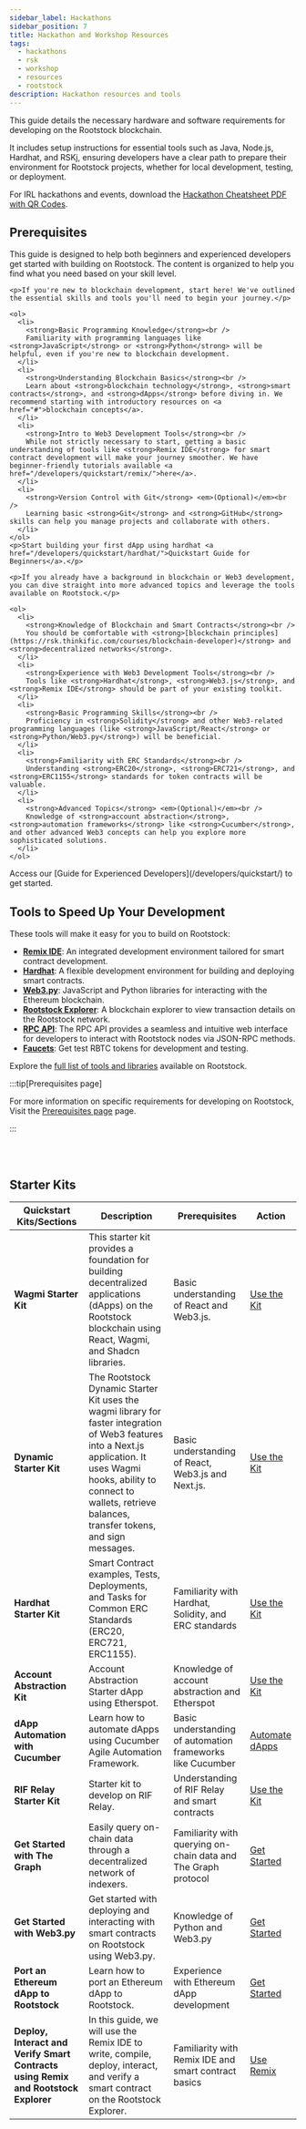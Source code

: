 ```yaml
---
sidebar_label: Hackathons
sidebar_position: 7
title: Hackathon and Workshop Resources
tags:
  - hackathons
  - rsk
  - workshop
  - resources
  - rootstock
description: Hackathon resources and tools
---
```


This guide details the necessary hardware and software requirements for developing on the Rootstock blockchain.

It includes setup instructions for essential tools such as Java, Node.js, Hardhat, and RSKj, ensuring developers have a clear path to prepare their environment for Rootstock projects, whether for local development, testing, or deployment.

For IRL hackathons and events, download the [Hackathon Cheatsheet PDF with QR Codes](/rootstock-cheatsheet.pdf).

## Prerequisites

This guide is designed to help both beginners and experienced developers get started with building on Rootstock. The content is organized to help you find what you need based on your skill level.

<Tabs>
  <TabItem value="beginners" label="Beginners" default>

```
<p>If you're new to blockchain development, start here! We've outlined the essential skills and tools you'll need to begin your journey.</p>

<ol>
  <li>
    <strong>Basic Programming Knowledge</strong><br />
    Familiarity with programming languages like <strong>JavaScript</strong> or <strong>Python</strong> will be helpful, even if you're new to blockchain development.
  </li>
  <li>
    <strong>Understanding Blockchain Basics</strong><br />
    Learn about <strong>blockchain technology</strong>, <strong>smart contracts</strong>, and <strong>dApps</strong> before diving in. We recommend starting with introductory resources on <a href="#">blockchain concepts</a>.
  </li>
  <li>
    <strong>Intro to Web3 Development Tools</strong><br />
    While not strictly necessary to start, getting a basic understanding of tools like <strong>Remix IDE</strong> for smart contract development will make your journey smoother. We have beginner-friendly tutorials available <a href="/developers/quickstart/remix/">here</a>.
  </li>
  <li>
    <strong>Version Control with Git</strong> <em>(Optional)</em><br />
    Learning basic <strong>Git</strong> and <strong>GitHub</strong> skills can help you manage projects and collaborate with others.
  </li>
</ol>
<p>Start building your first dApp using hardhat <a href="/developers/quickstart/hardhat/">Quickstart Guide for Beginners</a>.</p>
```

  </TabItem>

  <TabItem value="experienced" label="Experienced Developers">

```
<p>If you already have a background in blockchain or Web3 development, you can dive straight into more advanced topics and leverage the tools available on Rootstock.</p>

<ol>
  <li>
    <strong>Knowledge of Blockchain and Smart Contracts</strong><br />
    You should be comfortable with <strong>[blockchain principles](https://rsk.thinkific.com/courses/blockchain-developer)</strong> and <strong>decentralized networks</strong>.
  </li>
  <li>
    <strong>Experience with Web3 Development Tools</strong><br />
    Tools like <strong>Hardhat</strong>, <strong>Web3.js</strong>, and <strong>Remix IDE</strong> should be part of your existing toolkit.
  </li>
  <li>
    <strong>Basic Programming Skills</strong><br />
    Proficiency in <strong>Solidity</strong> and other Web3-related programming languages (like <strong>JavaScript/React</strong> or <strong>Python/Web3.py</strong>) will be beneficial.
  </li>
  <li>
    <strong>Familiarity with ERC Standards</strong><br />
    Understanding <strong>ERC20</strong>, <strong>ERC721</strong>, and <strong>ERC1155</strong> standards for token contracts will be valuable.
  </li>
  <li>
    <strong>Advanced Topics</strong> <em>(Optional)</em><br />
    Knowledge of <strong>account abstraction</strong>, <strong>automation frameworks</strong> like <strong>Cucumber</strong>, and other advanced Web3 concepts can help you explore more sophisticated solutions.
  </li>
</ol>
```

 <p>Access our [Guide for Experienced Developers](/developers/quickstart/) to get started.</p>
  </TabItem>
</Tabs>

## Tools to Speed Up Your Development

These tools will make it easy for you to build on Rootstock:

- **[Remix IDE](/developers/quickstart/remix/)**: An integrated development environment tailored for smart contract development.
- **[Hardhat](/developers/quickstart/hardhat/)**: A flexible development environment for building and deploying smart contracts.
- **[Web3.py](/developers/quickstart/web3-python/)**: JavaScript and Python libraries for interacting with the Ethereum blockchain.
- **[Rootstock Explorer](https://explorer.testnet.rootstock.io/)**: A blockchain explorer to view transaction details on the Rootstock network.
- **[RPC API](/developers/rpc-api/)**: The RPC API provides a seamless and intuitive web interface for developers to interact with Rootstock nodes via JSON-RPC methods.
- **[Faucets](/dev-tools/additional-tools/#faucets)**: Get test RBTC tokens for development and testing.

Explore the [full list of tools and libraries](/dev-tools/) available on Rootstock.

:::tip[Prerequisites page]

For more information on specific requirements for developing on Rootstock, Visit the [Prerequisites page](/developers/requirements/) page.

:::

<Card
title="Rootstock Hackathon Cheatsheet"
description="The Rootstock Hackathon Cheatsheet is a concise reference guide for developers aiming to deploy decentralized applications (dApps) on the Rootstock network."
link="https://cheatography.com/devrelrootstock/cheat-sheets/rootstock-dev/"
/>

<br></br>

## Starter Kits

| Quickstart Kits/Sections                                                           | Description                                                                                                                                                                                                                                                                             | Prerequisites                                                                                      | Action                                                           |
| ---------------------------------------------------------------------------------- | --------------------------------------------------------------------------------------------------------------------------------------------------------------------------------------------------------------------------------------------------------------------------------------- | -------------------------------------------------------------------------------------------------- | ---------------------------------------------------------------- |
| **Wagmi Starter Kit**                                                              | This starter kit provides a foundation for building decentralized applications (dApps) on the Rootstock blockchain using React, Wagmi, and Shadcn libraries.                                                                                         | Basic understanding of React and Web3.js.                          | [Use the Kit](/developers/quickstart/wagmi/)                     |
| **Dynamic Starter Kit**                                                            | The Rootstock Dynamic Starter Kit uses the wagmi library for faster integration of Web3 features into a Next.js application. It uses Wagmi hooks, ability to connect to wallets, retrieve balances, transfer tokens, and sign messages. | Basic understanding of React, Web3.js and Next.js. | [Use the Kit](/developers/quickstart/dynamic/)                   |
| **Hardhat Starter Kit**                                                            | Smart Contract examples, Tests, Deployments, and Tasks for Common ERC Standards (ERC20, ERC721, ERC1155).                                                                                                                                            | Familiarity with Hardhat, Solidity, and ERC standards                                              | [Use the Kit](/developers/quickstart/hardhat/)                   |
| **Account Abstraction Kit**                                                        | Account Abstraction Starter dApp using Etherspot.                                                                                                                                                                                                                       | Knowledge of account abstraction and Etherspot                                                     | [Use the Kit](/developers/quickstart/rootstock-etherspot/)       |
| **dApp Automation with Cucumber**                                                  | Learn how to automate dApps using Cucumber Agile Automation Framework.                                                                                                                                                                                                  | Basic understanding of automation frameworks like Cucumber                                         | [Automate dApps](/resources/tutorials/dapp-automation-cucumber/) |
| **RIF Relay Starter Kit**                                                          | Starter kit to develop on RIF Relay.                                                                                                                                                                                                                                    | Understanding of RIF Relay and smart contracts                                                     | [Use the Kit](/developers/integrate/rif-relay/sample-dapp/)      |
| **Get Started with The Graph**                                                     | Easily query on-chain data through a decentralized network of indexers.                                                                                                                                                                                                 | Familiarity with querying on-chain data and The Graph protocol                                     | [Get Started](/dev-tools/data/thegraph/)                         |
| **Get Started with Web3.py**                                       | Get started with deploying and interacting with smart contracts on Rootstock using Web3.py.                                                                                                                                                             | Knowledge of Python and Web3.py                                                    | [Get Started](/developers/quickstart/web3-python/)               |
| **Port an Ethereum dApp to Rootstock**                                             | Learn how to port an Ethereum dApp to Rootstock.                                                                                                                                                                                                                        | Experience with Ethereum dApp development                                                          | [Get Started](/resources/port-to-rootstock/ethereum-dapp/)       |
| **Deploy, Interact and Verify Smart Contracts using Remix and Rootstock Explorer** | In this guide, we will use the Remix IDE to write, compile, deploy, interact, and verify a smart contract on the Rootstock Explorer.                                                                                                                                    | Familiarity with Remix IDE and smart contract basics                                               | [Use Remix](/developers/quickstart/remix/)                       |
